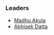 ### Leaders

* [Madhu Akula](https://twitter.com/madhuakula)
* [Abhisek Datta](mailto:abhisek.datta@gmail.com)
